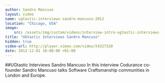 ```yaml
---
author: Sandro Mancuso
layout: video
name: ugtastic-interviews-sandro-mancuso-2012
location: "Chicago, USA"
image:
    src: /assets/img/custom/videos/interview-intro-ugtastic-interviews-sandro-mancus.jpg
title: "UGtastic Interviews Sandro Mancuso"
hidden: true
video-url: http://player.vimeo.com/video/54327320
date: 2012-12-01 10:00:00 +01:00
---
```


##UGtastic Interviews Sandro Mancuso
In this interview Codurance co-founder Sandro Mancuso talks Software Craftsmanship communities in London and Europe.
